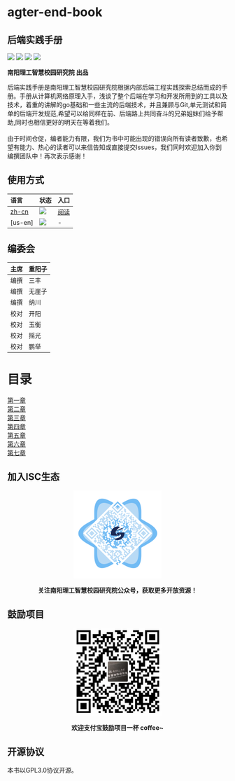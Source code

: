 # agter-end-book
## 后端实践手册




[![](https://img.shields.io/github/stars/nyisc/front-end-book.svg?style=social&label=Stars)](https://github.com/nyisc/front-end-book) [![](https://travis-ci.org/nyisc/front-end-book.svg?branch=master)](https://travis-ci.org/nyisc/front-end-book) [![](https://img.shields.io/github/release/nyisc/front-end-book/all.svg)](https://github.com/nyisc/front-end-book/releases) [![](https://img.shields.io/badge/license-GPL-blue)](https://github.com/nyisc/front-end-book/LICENSE)

**南阳理工智慧校园研究院 出品**

后端实践手册是南阳理工智慧校园研究院根据内部后端工程实践探索总结而成的手册。手册从计算机网络原理入手，浅谈了整个后端在学习和开发所用到的工具以及技术，着重的讲解的go基础和一些主流的后端技术，并且兼顾与Git,单元测试和简单的后端开发规范,希望可以给同样在前、后端路上共同奋斗的兄弟姐妹们给予帮助,同时也相信更好的明天在等着我们。
<br>
<br>
由于时间仓促，编者能力有限，我们为书中可能出现的错误向所有读者致歉，也希望有能力、热心的读者可以来信告知或直接提交Issues，我们同时欢迎加入你到编撰团队中！再次表示感谢！


## 使用方式
| 语言           | 状态   | 入口 |
| :------------- | :------------- | :--- |
| [zh-cn](https://github.com/yeasy/docker_practice)  | [![](https://img.shields.io/badge/version-v0.9-orange)](https://github.com/nyisc/agter-end-book) | [阅读](./SUMMARY.md) |
| [us-en] | [![](https://img.shields.io/badge/version-plan-orange)]()|-|


## 编委会
| 主席           | 重阳子   |
| :------------- | :------------- |
| 编撰 | 三丰  |
| 编撰 | 无崖子 |
| 编撰 | 纳川 |
| 校对 | 开阳 |
| 校对 | 玉衡 |
| 校对 | 摇光 |
| 校对 | 鹏举 |



# 目录
<a href="./docs/one/1.1.md">第一章</a></br>
<a href="./docs/two/2.1.md">第二章</a></br>
<a href="./docs/three/3.1.md">第三章</a></br>
<a href="./docs/four/4.1.md">第四章</a></br>
<a href="./docs/five/5.1.md">第五章</a></br>
<a href="./docs/six/6.1.md">第六章</a></br>
<a href="./docs/seven/6.1.md">第七章</a></br>








## 加入ISC生态
<p align="center">
  <img width="200" src="./img/ls1o7Q.png">
  <p align="center"><strong>关注南阳理工智慧校园研究院公众号，获取更多开放资源！</strong></p>
</p>

## 鼓励项目
<p align="center">
<img width="200" src="./img/lsGgh9.png">
</p>

<p align="center"><strong>欢迎支付宝鼓励项目一杯 coffee~</strong></p>

## 开源协议
本书以GPL3.0协议开源。
